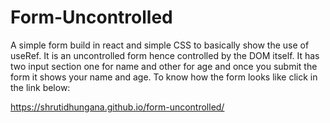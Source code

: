 # Form-Uncontrolled

A simple form build in react and simple CSS to basically show the use of useRef. It is an uncontrolled form hence controlled by the DOM itself. It has two input section one for name and other for age and once you submit the form it shows your name and age. To know how the form looks like click in the link below:

https://shrutidhungana.github.io/form-uncontrolled/
